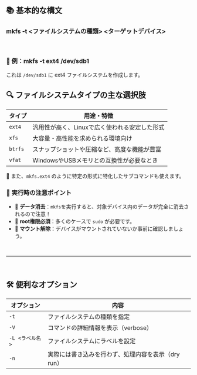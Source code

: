 ## 📚 **基本的な構文**

### mkfs -t <ファイルシステムの種類> <ターゲットデバイス>

<br>

### 🧾 例：mkfs -t ext4 /dev/sdb1

これは `/dev/sdb1` に ext4 ファイルシステムを作成します。



## 🔍 **ファイルシステムタイプの主な選択肢**

| タイプ| 用途・特徴 |
|--------------------|------------------|
| `ext4` | 汎用性が高く、Linuxで広く使われる安定した形式 |
| `xfs` | 大容量・高性能を求められる環境向け |
| `btrfs` | スナップショットや圧縮など、高度な機能が豊富 |
| `vfat` | WindowsやUSBメモリとの互換性が必要なとき |

🔧 また、`mkfs.ext4` のように特定の形式に特化したサブコマンドも使えます。

### 🧠 **実行時の注意ポイント**

-   📛 **データ消去**：`mkfs`を実行すると、対象デバイス内のデータが完全に消去されるので注意！
-   🔐 **root権限必須**：多くのケースで `sudo` が必要です。
-   🔄 **マウント解除**：デバイスがマウントされていないか事前に確認しましょう。

<br>

--------------------------------

<br>

## 🛠️ **便利なオプション**

| オプション | 内容 |
|--------------------|-------------------|
| `-t` | ファイルシステムの種類を指定 |
| `-V` | コマンドの詳細情報を表示（verbose）|
| `-L <ラベル名>` | ファイルシステムにラベルを設定 |
| `-n` | 実際には書き込みを行わず、処理内容を表示（dry run）|

